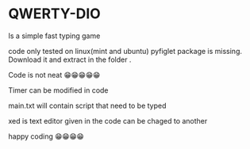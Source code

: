 # QWERTY-DIO
Is a simple fast typing game

code only tested on linux(mint and ubuntu)
pyfiglet package is missing.
Download it and extract in the folder .


Code is not neat 😁😁😁😁😁

Timer can be modified in code

main.txt will contain script that need to be typed

xed is text editor given in the code can be chaged to another 

happy coding 😁😁😁😁





